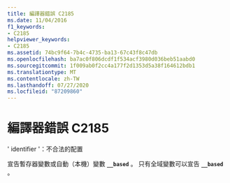 ```yaml
---
title: 編譯器錯誤 C2185
ms.date: 11/04/2016
f1_keywords:
- C2185
helpviewer_keywords:
- C2185
ms.assetid: 74bc9f64-7b4c-4735-ba13-67c43f8c47db
ms.openlocfilehash: ba7ac0f806dcdf1f534acf3980d036beb51aabd0
ms.sourcegitcommit: 1f009ab0f2cc4a177f2d1353d5a38f164612bdb1
ms.translationtype: MT
ms.contentlocale: zh-TW
ms.lasthandoff: 07/27/2020
ms.locfileid: "87209860"
---
```

# <a name="compiler-error-c2185"></a>編譯器錯誤 C2185

' identifier '：不合法的配置

宣告暫存器變數或自動（本機）變數 **`__based`** 。 只有全域變數可以宣告 **`__based`** 。

